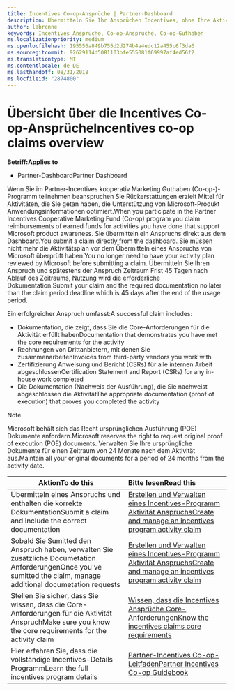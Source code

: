 ```yaml
---
title: Incentives Co-op-Ansprüche | Partner-Dashboard
description: Übermitteln Sie Ihr Ansprüchen Incentives, ohne Ihre Aktivität planen haben müssen zunächst überprüft.
author: labrenne
keywords: Incentives Ansprüche, Co-op-Ansprüche, Co-op-Guthaben
ms.localizationpriority: medium
ms.openlocfilehash: 195556a849b755d2d274b4a4edc12a455c6f3da6
ms.sourcegitcommit: 92629114d5081103bfe555081f69997af4ed56f2
ms.translationtype: MT
ms.contentlocale: de-DE
ms.lasthandoff: 08/31/2018
ms.locfileid: "2874800"
---
```

# <a name="incentives-co-op-claims-overview"></a><span data-ttu-id="d8075-104">Übersicht über die Incentives Co-op-Ansprüche</span><span class="sxs-lookup"><span data-stu-id="d8075-104">Incentives co-op claims overview</span></span>

**<span data-ttu-id="d8075-105">Betriff:</span><span class="sxs-lookup"><span data-stu-id="d8075-105">Applies to</span></span>**

- <span data-ttu-id="d8075-106">Partner-Dashboard</span><span class="sxs-lookup"><span data-stu-id="d8075-106">Partner Dashboard</span></span>

<span data-ttu-id="d8075-107">Wenn Sie im Partner-Incentives kooperativ Marketing Guthaben (Co-op-)-Programm teilnehmen beanspruchen Sie Rückerstattungen erzielt Mittel für Aktivitäten, die Sie getan haben, die Unterstützung von Microsoft-Produkt Anwendungsinformationen optimiert.</span><span class="sxs-lookup"><span data-stu-id="d8075-107">When you participate in the  Partner Incentives Cooperative Marketing Fund (Co-op) program you claim reimbursements of earned funds for activities you have done that support Microsoft product awareness.</span></span> <span data-ttu-id="d8075-108">Sie übermitteln ein Anspruchs direkt aus dem Dashboard.</span><span class="sxs-lookup"><span data-stu-id="d8075-108">You submit a claim directly from the dashboard.</span></span> <span data-ttu-id="d8075-109">Sie müssen nicht mehr die Aktivitätsplan vor dem Übermitteln eines Anspruchs von Microsoft überprüft haben.</span><span class="sxs-lookup"><span data-stu-id="d8075-109">You no longer need to have your activity plan reviewed by Microsoft before submitting a claim.</span></span> <span data-ttu-id="d8075-110">Übermitteln Sie Ihren Anspruch und spätestens der Anspruch Zeitraum Frist 45 Tagen nach Ablauf des Zeitraums, Nutzung wird die erforderliche Dokumentation.</span><span class="sxs-lookup"><span data-stu-id="d8075-110">Submit your claim and the required documentation no later than the claim period deadline which is 45 days after the end of the usage period.</span></span> 

<span data-ttu-id="d8075-111">Ein erfolgreicher Anspruch umfasst:</span><span class="sxs-lookup"><span data-stu-id="d8075-111">A successful claim includes:</span></span>

- <span data-ttu-id="d8075-112">Dokumentation, die zeigt, dass Sie die Core-Anforderungen für die Aktivität erfüllt haben</span><span class="sxs-lookup"><span data-stu-id="d8075-112">Documentation that demonstrates you have met the core requirements for the activity</span></span>
- <span data-ttu-id="d8075-113">Rechnungen von Drittanbietern, mit denen Sie zusammenarbeiten</span><span class="sxs-lookup"><span data-stu-id="d8075-113">Invoices from third-party vendors you work with</span></span>
- <span data-ttu-id="d8075-114">Zertifizierung Anweisung und Bericht (CSRs) für alle internen Arbeit abgeschlossen</span><span class="sxs-lookup"><span data-stu-id="d8075-114">Certification Statement and Report (CSRs) for any in-house work completed</span></span>
- <span data-ttu-id="d8075-115">Die Dokumentation (Nachweis der Ausführung), die Sie nachweist abgeschlossen die Aktivität</span><span class="sxs-lookup"><span data-stu-id="d8075-115">The appropriate documentation (proof of execution) that proves you completed the activity</span></span> 

>[!NOTE]
><span data-ttu-id="d8075-116">Microsoft behält sich das Recht ursprünglichen Ausführung (POE) Dokumente anfordern.</span><span class="sxs-lookup"><span data-stu-id="d8075-116">Microsoft reserves the right to request original proof of execution (POE) documents.</span></span> <span data-ttu-id="d8075-117">Verwalten Sie Ihre ursprüngliche Dokumente für einen Zeitraum von 24 Monate nach dem Aktivität aus.</span><span class="sxs-lookup"><span data-stu-id="d8075-117">Maintain all your original documents for a period of 24 months from the activity date.</span></span> 

|**<span data-ttu-id="d8075-118">Aktion</span><span class="sxs-lookup"><span data-stu-id="d8075-118">To do this</span></span>**   |**<span data-ttu-id="d8075-119">Bitte lesen</span><span class="sxs-lookup"><span data-stu-id="d8075-119">Read this</span></span>**   |
|-----------------|:--------------------------------------|
|<span data-ttu-id="d8075-120">Übermitteln eines Anspruchs und enthalten die korrekte Dokumentation</span><span class="sxs-lookup"><span data-stu-id="d8075-120">Submit a claim and include the correct documentation</span></span>|[<span data-ttu-id="d8075-121">Erstellen und Verwalten eines Incentives-Programm Aktivität Anspruchs</span><span class="sxs-lookup"><span data-stu-id="d8075-121">Create and manage an incentives program activity claim</span></span>](create-incentives-claims.md)|
|<span data-ttu-id="d8075-122">Sobald Sie Sumitted den Anspruch haben, verwalten Sie zusätzliche Documetation Anforderungen</span><span class="sxs-lookup"><span data-stu-id="d8075-122">Once you've sumitted the claim, manage additional documetation requests</span></span>|[<span data-ttu-id="d8075-123">Erstellen und Verwalten eines Incentives-Programm Aktivität Anspruchs</span><span class="sxs-lookup"><span data-stu-id="d8075-123">Create and manage an incentives program activity claim</span></span>](create-incentives-claims.md)  |
|<span data-ttu-id="d8075-124">Stellen Sie sicher, dass Sie wissen, dass die Core-Anforderungen für die Aktivität Anspruch</span><span class="sxs-lookup"><span data-stu-id="d8075-124">Make sure you know the core requirements for the activity claim</span></span>|[<span data-ttu-id="d8075-125">Wissen, dass die Incentives Ansprüche Core-Anforderungen</span><span class="sxs-lookup"><span data-stu-id="d8075-125">Know the incentives claims core requirements</span></span>](core-requirements.md)   |
|<span data-ttu-id="d8075-126">Hier erfahren Sie, dass die vollständige Incentives-Details Programm</span><span class="sxs-lookup"><span data-stu-id="d8075-126">Learn the full incentives program details</span></span>|[<span data-ttu-id="d8075-127">Partner-Incentives Co-op-Leitfaden</span><span class="sxs-lookup"><span data-stu-id="d8075-127">Partner Incentives Co-op Guidebook</span></span>](https://assets.microsoft.com/coop-guidebook.pdf)
                                                                                 
                                   